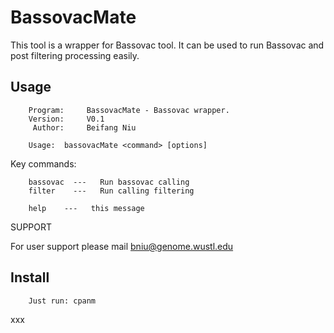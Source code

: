 BassovacMate
===========

This tool is a wrapper for Bassovac tool. It can be used to run Bassovac and post filtering processing easily.

Usage
-----

        Program:     BassovacMate - Bassovac wrapper.
        Version:     V0.1
         Author:     Beifang Niu

        Usage:  bassovacMate <command> [options]

Key commands:

        bassovac  ---   Run bassovac calling 
        filter    ---   Run calling filtering 

        help    ---   this message


SUPPORT

For user support please mail bniu@genome.wustl.edu


Install
-------

        Just run: cpanm 

xxx

